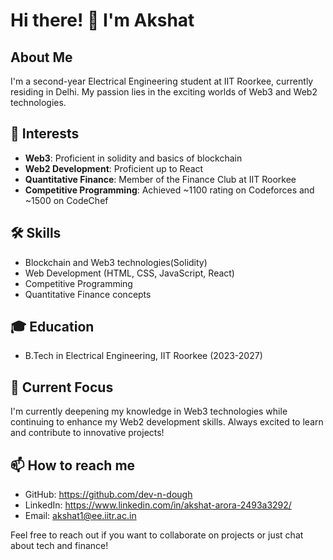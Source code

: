 # Hi there! 👋 I'm Akshat

## About Me

I'm a second-year Electrical Engineering student at IIT Roorkee, currently residing in Delhi. My passion lies in the exciting worlds of Web3 and Web2 technologies.

## 🚀 Interests

- **Web3**: Proficient in solidity and basics of blockchain
- **Web2 Development**: Proficient up to React
- **Quantitative Finance**: Member of the Finance Club at IIT Roorkee
- **Competitive Programming**: Achieved ~1100 rating on Codeforces and ~1500 on CodeChef

## 🛠️ Skills

- Blockchain and Web3 technologies(Solidity)
- Web Development (HTML, CSS, JavaScript, React)
- Competitive Programming
- Quantitative Finance concepts

## 🎓 Education

- B.Tech in Electrical Engineering, IIT Roorkee (2023-2027)

## 🌱 Current Focus

I'm currently deepening my knowledge in Web3 technologies while continuing to enhance my Web2 development skills. Always excited to learn and contribute to innovative projects!

## 📫 How to reach me

- GitHub: https://github.com/dev-n-dough
- LinkedIn: https://www.linkedin.com/in/akshat-arora-2493a3292/
- Email: akshat1@ee.iitr.ac.in

Feel free to reach out if you want to collaborate on projects or just chat about tech and finance!
